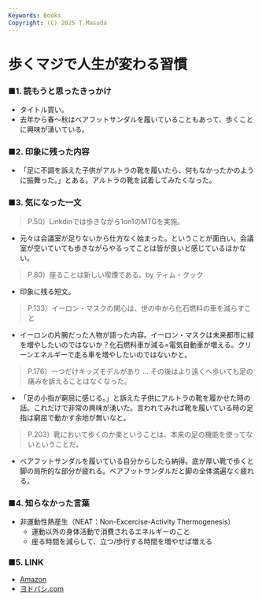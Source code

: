 ```yaml
---
Keywords: Books
Copyright: (C) 2025 T.Masuda
---
```


# 歩くマジで人生が変わる習慣

### ■1. 読もうと思ったきっかけ

* タイトル買い。
* 去年から春～秋はベアフットサンダルを履いていることもあって、歩くことに興味が湧いている。


### ■2. 印象に残った内容
* 「足に不調を訴えた子供がアルトラの靴を履いたら、何もなかったかのように振舞った。」とある。アルトラの靴を試着してみたくなった。


### ■3. 気になった一文

> P.50）Linkdinでは歩きながら1on1のMTGを実施。

* 元々は会議室が足りないから仕方なく始まった。ということが面白い。会議室が空いていても歩きながらやるってことは皆が良いと感じているほかない。

> P.80）座ることは新しい喫煙である。by ティム・クック

* 印象に残る短文。

> P.133）イーロン・マスクの関心は、世の中から化石燃料の車を減らすこと

* イーロンの片腕だった人物が語った内容。イーロン・マスクは未来都市に緑を増やしたいのではないか？化石燃料車が減る=電気自動車が増える。クリーンエネルギーで走る車を増やしたいのではないかと。

> P.176）一つだけキッズモデルがあり … その後はより遠くへ歩いても足の痛みを訴えることはなくなった。

* 「足の小指が窮屈に感じる。」と訴えた子供にアルトラの靴を履かせた時の話。これだけで非常の興味が湧いた。言われてみれば靴を履いている時の足指は窮屈で動かす余地が無いなと。

> P.203）靴において歩くのか楽ということは、本来の足の機能を使ってないということだ。

* ベアフットサンダルを履いている自分からしたら納得。底が厚い靴で歩くと脚の局所的な部分が疲れる。ベアフットサンダルだと脚の全体満遍なく疲れる。

### ■4. 知らなかった言葉
* 非運動性熱産生（NEAT：Non-Excercise-Activity Thermogenesis）
    * 運動以外の身体活動で消費されるエネルギーのこと
    * 座る時間を減らして、立つ/歩行する時間を増やせば増える


### ■5. LINK
* [Amazon](https://www.amazon.co.jp/%E6%AD%A9%E3%81%8F-%E3%83%9E%E3%82%B8%E3%81%A7%E4%BA%BA%E7%94%9F%E3%81%8C%E5%A4%89%E3%82%8F%E3%82%8B%E7%BF%92%E6%85%A3-%E6%B1%A0%E7%94%B0%E5%85%89%E5%8F%B2-ebook/dp/B0D9H7H4H4/ref=sr_1_1?adgrpid=60134907544&dib=eyJ2IjoiMSJ9.ww8P8JIJVGYnjoIYFksRW0h8YQwe88U69hnP3VITrrexejg-nJnYTUMiEGc0HMJTD8Ni650LtYeCNGLp_6JAo_4BEj598OeNowZL3bkcX9o9I-Sa7stlL2OY0yESlQFKYcZVNgcOt9fvmZi4gZSVi2Wy24WvKEupgjHpms_8VImltcNXFAKBkR-2v1gHjAQAskZRo1rE082RqN87eRlm5eszHFrgG12q8TZNL2cQsTNYNki7bK3Gpzs3zKE_AsUC9pwVMIRhX3CCbJB3HdhfEpfKynXjIru7jI57B_SMjHE.8XUN5cVQCsXjpKOLObe_lLdDw39a1XvPtm7g_qW1JNs&dib_tag=se&hvadid=679056840848&hvdev=c&hvexpln=0&hvlocphy=9198378&hvnetw=g&hvocijid=13056340694820677440--&hvqmt=e&hvrand=13056340694820677440&hvtargid=kwd-2397546019349&hydadcr=4075_13378654&jp-ad-ap=0&keywords=%E6%AD%A9%E3%81%8F%E3%83%9E%E3%82%B8%E3%81%A7%E4%BA%BA%E7%94%9F%E3%81%8C%E5%A4%89%E3%82%8F%E3%82%8B%E7%BF%92%E6%85%A3&mcid=d1221c40245d30739f9679ed2789f2df&qid=1749692987&sr=8-1)
* [ヨドバシ.com](https://www.yodobashi.com/product/100000009004086549/)

